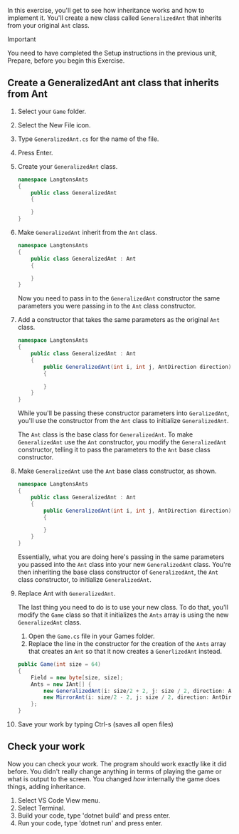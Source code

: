 In this exercise, you'll get to see how inheritance works and how to implement it. You'll create a new class called `GeneralizedAnt` that inherits from your original `Ant` class.

> [!IMPORTANT]
> You need to have completed the Setup instructions in the previous unit, Prepare, before you begin this Exercise.

## Create a GeneralizedAnt ant class that inherits from Ant

1. Select your `Game` folder.
1. Select the New File icon.
1. Type `GeneralizedAnt.cs` for the name of the file.
1. Press Enter.
1. Create your `GeneralizedAnt` class.

    ```csharp
    namespace LangtonsAnts
    {
        public class GeneralizedAnt
        {

        }
    }
    ```

1. Make `GeneralizedAnt` inherit from the `Ant` class.

    ```csharp
    namespace LangtonsAnts
    {
        public class GeneralizedAnt : Ant
        {

        }
    }
    ```

    Now you need to pass in to the `GeneralizedAnt` constructor the same parameters you were passing in to the `Ant` class constructor.

1. Add a constructor that takes the same parameters as the original `Ant` class.

    ```csharp
    namespace LangtonsAnts
    {
        public class GeneralizedAnt : Ant
        {
            public GeneralizedAnt(int i, int j, AntDirection direction)
            {

            }
        }
    }
    ```

    While you'll be passing these constructor parameters into `GeralizedAnt`, you'll use the constructor from the `Ant` class to initialize `GeneralizedAnt`.

    The `Ant` class is the base class for `GeneralizedAnt`. To make `GeneralizedAnt` use the `Ant` constructor, you modify the `GeneralizedAnt` constructor, telling it to pass the parameters to the `Ant` base class constructor.

1. Make `GeneralizedAnt` use the `Ant` base class constructor, as shown.

    ```csharp
    namespace LangtonsAnts
    {
        public class GeneralizedAnt : Ant
        {
            public GeneralizedAnt(int i, int j, AntDirection direction) : base(i, j, direction)
            {

            }
        }
    }
    ```

    Essentially, what you are doing here's passing in the same parameters you passed into the `Ant` class into your new `GeneralizedAnt` class. You're then inheriting the base class constructor of `GeneralizedAnt`, the `Ant` class constructor, to initialize `GeneralizedAnt`.

1. Replace Ant with `GeneralizedAnt`.

    The last thing you need to do is to use your new class. To do that, you'll modify the `Game` class so that it initializes the `Ants` array is using the new `GeneralizedAnt` class.

    1. Open the `Game.cs` file in your Games folder.
    1. Replace the line in the constructor for the creation of the `Ants` array that creates an `Ant` so that it now creates a `GenerlizedAnt` instead.

    ```csharp
    public Game(int size = 64)
    {
        Field = new byte[size, size];
        Ants = new IAnt[] {
            new GeneralizedAnt(i: size/2 + 2, j: size / 2, direction: AntDirection.Up),
            new MirrorAnt(i: size/2 - 2, j: size / 2, direction: AntDirection.Down)
        };
    }
    ```

1. Save your work by typing Ctrl-s (saves all open files)

## Check your work

Now you can check your work. The program should work exactly like it did before. You didn't really change anything in terms of playing the game or what is output to the screen. You changed _how_ internally the game does things, adding inheritance.

1. Select VS Code View menu.
1. Select Terminal.
1. Build your code, type 'dotnet build' and press enter.
1. Run your code, type 'dotnet run' and press enter.
